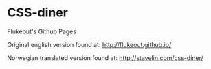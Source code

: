 CSS-diner 
==================

Flukeout's Github Pages


Original english version found at: http://flukeout.github.io/

Norwegian translated version found at: http://stavelin.com/css-diner/
